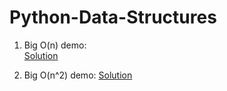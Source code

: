 # Python-Data-Structures

1. Big O(n) demo:  
[Solution](https://github.com/ruchakhopkar/Python-Data-Structures/blob/main/Big_O_n_demo.py)

2. Big O(n^2) demo:
[Solution](https://github.com/ruchakhopkar/Python-Data-Structures/tree/main)
